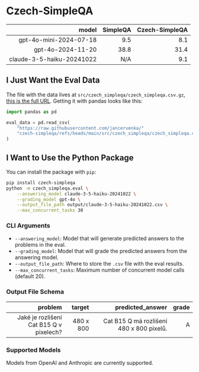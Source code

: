 # Czech-SimpleQA

[eval_data_url]: https://raw.githubusercontent.com/jancervenka/czech-simpleqa/refs/heads/main/src/czech_simpleqa/czech_simpleqa.csv.gz

|                     model | SimpleQA | Czech-SimpleQA |
|--------------------------:|---------:|---------------:|
| gpt-4o-mini-2024-07-18    | 9.5      | 8.1            |
| gpt-4o-2024-11-20         | 38.8     | 31.4           |
| claude-3-5-haiku-20241022 | N/A      | 9.1            |

## I Just Want the Eval Data

The file with the data lives at `src/czech_simpleqa/czech_simpleqa.csv.gz`, [this is the full URL][eval_data_url].
Getting it with pandas looks like this:

```python
import pandas as pd

eval_data = pd.read_csv(
    "https://raw.githubusercontent.com/jancervenka/"
    "czech-simpleqa/refs/heads/main/src/czech_simpleqa/czech_simpleqa.csv.gz"
)
```

## I Want to Use the Python Package

You can install the package with `pip`:

```bash
pip install czech-simpleqa
python -m czech_simpleqa.eval \
    --answering_model claude-3-5-haiku-20241022 \
    --grading_model gpt-4o \
    --output_file_path output/claude-3-5-haiku-20241022.csv \
    --max_concurrent_tasks 30
```

### CLI Arguments

- `--answering_model`: Model that will generate predicted answers to the problems in the eval.
- `--grading_model`: Model that will grade the predicted answers from the answering model.
- `--output_file_path`: Where to store the `.csv` file with the eval results.
- `--max_concurrent_tasks`: Maximum number of concurrent model calls (default 20).

### Output File Schema

|                                 problem |    target |                         predicted_answer | grade |
|----------------------------------------:|----------:|-----------------------------------------:|------:|
| Jaké je rozlišení Cat B15 Q v pixelech? | 480 x 800 | Cat B15 Q má rozlišení 480 x 800 pixelů. |     A |

### Supported Models

Models from OpenAI and Anthropic are currently supported.
